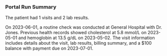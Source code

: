### Portal Run Summary

The patient had 1 visits and 2 lab results.

On 2023-06-01, a routine check was conducted at General Hospital with Dr. Jones. Previous health records showed cholesterol at 5.8 mmol/L on 2023-05-01 and hemoglobin at 13.5 g/dL on 2023-05-02. The visit information includes details about the visit, lab results, billing summary, and a $100 balance with payment due on 2023-07-01.